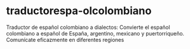 # traductorespa-olcolombiano
Traductor de español colombiano a dialectos: Convierte el español colombiano a español de España, argentino, mexicano y puertorriqueño. Comunícate eficazmente en diferentes regiones
